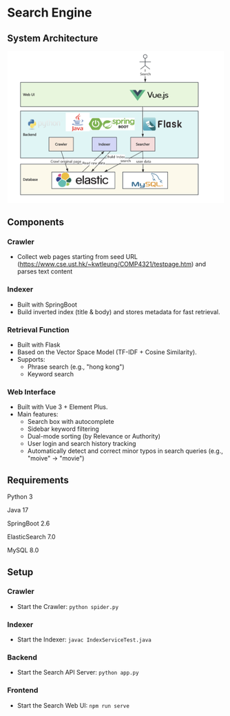 # Search Engine
## System Architecture
![System Architecture](images/architecture.png)
## Components
### Crawler
- Collect web pages starting from seed URL (https://www.cse.ust.hk/~kwtleung/COMP4321/testpage.htm) and parses text content
### Indexer
- Built with SpringBoot
- Build inverted index (title & body) and stores metadata for fast retrieval.
### Retrieval Function
- Built with Flask
- Based on the Vector Space Model (TF-IDF + Cosine Similarity).
- Supports:
  - Phrase search (e.g., "hong kong")
  - Keyword search
### Web Interface
- Built with Vue 3 + Element Plus.
- Main features:
  - Search box with autocomplete
  - Sidebar keyword filtering
  - Dual-mode sorting (by Relevance or Authority)
  - User login and search history tracking
  - Automatically detect and correct minor typos in search queries (e.g., "moive" -> "movie")

## Requirements

Python 3

Java 17

SpringBoot 2.6

ElasticSearch 7.0

MySQL 8.0

## Setup
### Crawler
- Start the Crawler: ```python spider.py```
### Indexer
- Start the Indexer: ```javac IndexServiceTest.java```
### Backend 
- Start the Search API Server: ```python app.py```
### Frontend
- Start the Search Web UI: ```npm run serve```

